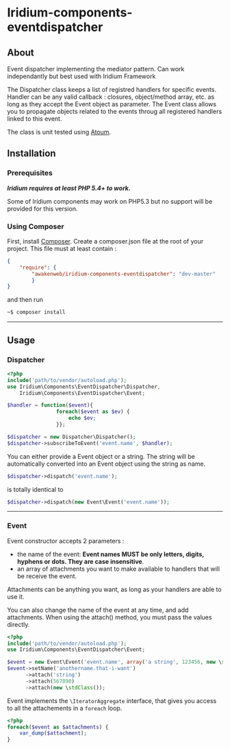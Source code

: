 Iridium-components-eventdispatcher
==================================

About
-----
Event dispatcher implementing the mediator pattern. Can work independantly but best used with Iridium Framework

The Dispatcher class keeps a list of registred handlers for specific events. Handler can be any valid callback : closures, object/method array, etc. as long as they accept the Event object as parameter.
The Event class allows you to propagate objects related to the events throug all registered handlers linked to this event.

The class is unit tested using [Atoum](https://github.com/atoum/atoum).

Installation
------------
### Prerequisites

***Iridium requires at least PHP 5.4+ to work.***

Some of Iridium components may work on PHP5.3 but no support will be provided for this version.

### Using Composer
First, install [Composer](http://getcomposer.org/ "Composer").
Create a composer.json file at the root of your project. This file must at least contain :
```json
{
    "require": {
        "awakenweb/iridium-components-eventdispatcher": "dev-master"
        }
}
```
and then run
```bash
~$ composer install
```
---
Usage
-----

### Dispatcher
```php
<?php
include('path/to/vendor/autoload.php');
use Iridium\Components\EventDispatcher\Dispatcher,
    Iridium\Components\EventDispatcher\Event;    

$handler = function($event){
                foreach($event as $ev) {
                    echo $ev;
                }};

$dispatcher = new Dispatcher\Dispatcher();
$dispatcher->subscribeToEvent('event.name', $handler);
```

You can either provide a Event object or a string. The string will be automatically converted into an Event object using the string as name.

```php
$dispatcher->dispatch('event.name');
```
is totally identical to
```php
$dispatcher->dispatch(new Event\Event('event.name'));
```
----
### Event

Event constructor accepts 2 parameters :
- the name of the event: **Event names MUST be only letters, digits, hyphens or dots. They are case insensitive**.
- an array of attachments you want to make available to handlers that will be receive the event.

Attachments can be anything you want, as long as your handlers are able to use it.

You can also change the name of the event at any time, and add attachments.
When using the attach() method, you must pass the values directly.

```php
<?php
include('path/to/vendor/autoload.php');
use Iridium\Components\EventDispatcher\Event; 

$event = new Event\Event('event.name', array('a string', 123456, new \stdClass());
$event->setName('anothername.that-i-want')
      ->attach('string')
      ->attach(567890)
      ->attach(new \stdClass());
```
Event implements the `\IteratorAggregate` interface, that gives you access to all the attachements in a `foreach` loop.

```php
<?php
foreach($event as $attachments) {
    var_dump($attachment);
}
```
